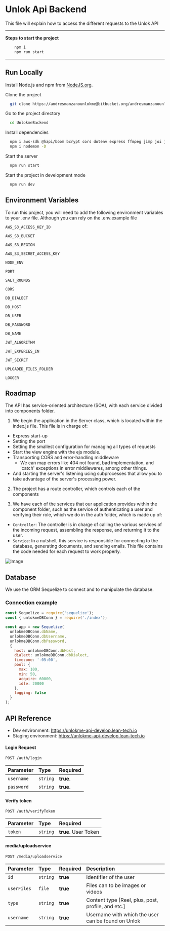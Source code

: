 # Unlok Api Backend

This file will explain how to access the different requests to the Unlok API


---

**Steps to start the project**

```sh
	npm i 
	npm run start
```

---


## Run Locally

Install Node.js and npm from [NodeJS.org](https://nodejs.org/en/).

Clone the project

```bash
  git clone https://andresmanzanounlokme@bitbucket.org/andresmanzanounlokme/unlokmebackend.git
```

Go to the project directory

```bash
  cd UnlokmeBackend
```

Install dependencies

```bash
  npm i aws-sdk @hapi/boom bcrypt cors dotenv express ffmpeg jimp joi jsonwebtoken knex mkdirp morgan multer mysql npm sequelize cli sharp sqlite3 winston
  npm i nodemon -D
```

Start the server

```bash
  npm run start
```

Start the project in development mode

```bash
  npm run dev
```



## Environment Variables

To run this project, you will need to add the following environment variables to your .env file. Although you can rely on the .env.example file

`AWS_S3_ACCESS_KEY_ID`

`AWS_S3_BUCKET`

`AWS_S3_REGION`

`AWS_S3_SECRET_ACCESS_KEY`

`NODE_ENV`

`PORT`

`SALT_ROUNDS`

`CORS`

`DB_DIALECT`

`DB_HOST`

`DB_USER`

`DB_PASSWORD`

`DB_NAME`

`JWT_ALGORITHM`

`JWT_EXPERIES_IN`

`JWT_SECRET`

`UPLOADED_FILES_FOLDER`

`LOGGER`



## Roadmap

The API has service-oriented architecture (SOA), with each service divided into components folder.

  1) We begin the application in the Server class, which is located within the index.js file. This file is in charge of:

  - Express start-up
  - Setting the port
  - Setting the smallest configuration for managing all types of requests
  - Start the view engine with the ejs module.
  - Transporting CORS and error-handling middleware
    - We can map errors like 404 not found, bad implementation, and 'catch' exceptions in error middlewares, among other things.
  - And starting the server's listening using subprocesses that allow you to take advantage of the server's processing power.

  2) The project has a route controller, which controls each of the components

  3) We have each of the services that our application provides within the component folder, such as the service of authenticating a user and verifying their role, which we do in the auth folder, which is made up of:

  - ```Controller```: The controller is in charge of calling the various services of the incoming request, assembling the response, and returning it to the user.
  - ```Service```: In a nutshell, this service is responsible for connecting to the database, generating documents, and sending emails. This file contains the code needed for each request to work properly.

![Image](https://unlokme-develop-media.s3.amazonaws.com/uploads/readme/readme.png)



##  Database
We use the ORM Sequelize to connect and to manipulate the database.
### Connection example

```javascript
const Sequelize = require('sequelize');
const { unlokmeDBConn } = require('./index');

const app = new Sequelize(
  unlokmeDBConn.dbName,
  unlokmeDBConn.dbUsername,
  unlokmeDBConn.dbPassword,
  {
    host: unlokmeDBConn.dbHost,
    dialect: unlokmeDBConn.dbDialect,
    timezone: '-05:00',
    pool: {
      max: 100,
      min: 50,
      acquire: 60000,
      idle: 20000
    },
    logging: false 
  }
);
```

## API Reference
- Dev environment: https://unlokme-api-develop.lean-tech.io
- Staging environment: https://unlokme-api-develop.lean-tech.io


#### Login Request

```http
POST /auth/login
```

| Parameter | Type     | Required                |
| :-------- | :------- | :------------------------- |
| `username` | `string` | **true**.      |
| `password` | `string` | **true**.      |


#### Verify token

```http
POST /auth/verifyToken
```

| Parameter | Type     | Required                       |
| :-------- | :------- | :-------------------------------- |
| `token`      | `string` | **true**. User Token |


#### media/uploadservice

```http
POST /media/uploadservice
```

| Parameter    |  Type    | Required  | Description |
| :----------- | :------- | :-------- | :---------- |
| `id`         | `string` | **true** |  Identifier of the user  |
| `userFiles`  | `file`   | **true** |  Files can to be images or videos  |
| `type`       | `string` | **true** |  Content type [Reel, plus, post, profile, and etc.]  |
| `username`   | `string` | **true** |  Username with which the user can be found on Unlok  |

